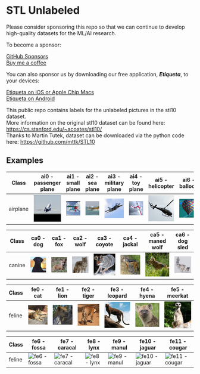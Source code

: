 # STL Unlabeled 

Please consider sponsoring this repo so that we can continue to develop high-quality datasets for the ML/AI research.

To become a sponsor:

[GitHub Sponsors](https://github.com/sponsors/semihyagli) <br/>
[Buy me a coffee](https://buymeacoffee.com/semihyagli) <br/>

You can also sponsor us by downloading our free application, **_Etiqueta_**, to your devices:

[Etiqueta on iOS or Apple Chip Macs](https://apps.apple.com/us/app/etiqueta/id6504646776) <br/>
[Etiqueta on Android](https://play.google.com/store/apps/details?id=com.aidatalabel.etiqueta) <br/>


This public repo contains labels for the unlabeled pictures in the stl10 dataset. <br/>
More information on the original stl10 dataset can be found here: https://cs.stanford.edu/~acoates/stl10/ <br/>
Thanks to Martin Tutek, dataset can be downloaded via the python code here: https://github.com/mttk/STL10



## Examples

Class | ai0 - passenger plane | ai1 - small plane | ai2 - sea plane | ai3 - military plane | ai4 - toy plane | ai5 - helicopter | ai6 - balloon | ai7 - zeppelin | 
--- | --- | --- | --- | --- | --- | --- | --- | --- | 
airplane | ![ai0 - passenger plane](examples/airplane/ai0-passenger%20plane.png) | ![ai1 - small plane](examples/airplane/ai1-small%20plane.png) | ![ai2 - sea plane](examples/airplane/ai2-sea%20plane.png) | ![ai3 - military plane](examples/airplane/ai3-military%20plane.png) | ![ai4 - toy plane](examples/airplane/ai4-toy%20plane.png) | ![ai5 - helicopter](examples/airplane/ai5-helicopter.png) | ![ai6 - balloon](examples/airplane/ai6-balloon.png) | ![ai7 - zeppelin](examples/airplane/ai7-zeppelin.png) | 



Class  | ca0 - dog | ca1 - fox | ca2 - wolf | ca3 - coyote | ca4 - jackal | ca5 - maned wolf | ca6 - dog sled
--- | --- | --- | --- | --- | --- | --- | --- |
canine | ![ca0 - dog](examples/canine/ca0-dog.png) | ![ca1 - fox](examples/canine/ca1-fox.png) | ![ca2 - wolf](examples/canine/ca2-wolf.png) | ![ca3 - coyote](examples/canine/ca3-coyote.png) | ![ca4 - jackal](examples/canine/ca4-jackal.png) | ![ca5 - maned wolf](examples/canine/ca5-maned%20wolf.png) | ![ca6 - dog sled](examples/canine/ca6-dog%20sled.png)


Class | fe0 - cat | fe1 - lion | fe2 - tiger | fe3 - leopard | fe4 - hyena | fe5 - meerkat | 
--- | --- | --- | --- | --- | --- | --- |
feline | ![fe0 - cat](examples/feline/fe0-cat.png) | ![fe1 - lion](examples/feline/fe1-lion.png) | ![fe2 - tiger](examples/feline/fe2-tiger.png) | ![fe3 - leopard](examples/feline/fe3-leopard.png) | ![fe4 - hyena](examples/feline/fe4-hyena.png) |  ![fe5 - meerkat](examples/feline/fe5-meerkat.png) |

Class | fe6 - fossa | fe7 - caracal | fe8 - lynx | fe9 - manul | fe10 - jaguar | fe11 - cougar | 
--- | --- | --- | --- | --- | --- | --- | 
feline | ![fe6 - fossa](examples/feline/fe6-fossa) | ![fe7 - caracal](examples/feline/fe7-caracal) | ![fe8 - lynx](examples/feline/fe8-lynx) | ![fe9 - manul](examples/feline/fe9-manul) | ![fe10 - jaguar](examples/feline/fe10-jaguar) | ![fe11 - cougar](examples/feline/fe11-cougar) | 

